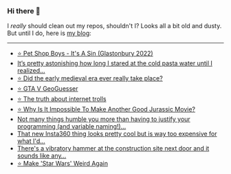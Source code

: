 ### Hi there 👋

I _really_ should clean out my repos, shouldn't I? Looks all a bit old and dusty. But until I do, here is [my blog](https://lostfocus.de/):

--- 

<!-- POST-LIST:START -->
- [⭐️ Pet Shop Boys - It&#39;s A Sin &lpar;Glastonbury 2022&rpar;](https://lostfocus.de/2022/07/10/230683/)
- [It’s pretty astonishing how long I stared at the cold pasta water until I realized…](https://lostfocus.de/2022/07/06/230680/)
- [⭐️ Did the early medieval era ever really take place?](https://lostfocus.de/2022/07/06/230678/)
- [⭐️ GTA V GeoGuesser](https://lostfocus.de/2022/07/06/230677/)
- [⭐️ The truth about internet trolls](https://lostfocus.de/2022/07/01/230675/)
- [⭐️ Why Is It Impossible To Make Another Good Jurassic Movie?](https://lostfocus.de/2022/07/01/230674/)
- [Not many things humble you more than having to justify your programming &lpar;and variable naming!&rpar;…](https://lostfocus.de/2022/06/29/230672/)
- [That new Insta360 thing looks pretty cool but is way too expensive for what I&#39;d…](https://lostfocus.de/2022/06/28/230669/)
- [There&#39;s a vibratory hammer at the construction site next door and it sounds like any…](https://lostfocus.de/2022/06/28/230665/)
- [⭐️ Make &#39;Star Wars&#39; Weird Again](https://lostfocus.de/2022/06/23/230659/)
<!-- POST-LIST:END -->

<!--
**lostfocus/lostfocus** is a ✨ _special_ ✨ repository because its `README.md` (this file) appears on your GitHub profile.

Here are some ideas to get you started:

- 🔭 I’m currently working on ...
- 🌱 I’m currently learning ...
- 👯 I’m looking to collaborate on ...
- 🤔 I’m looking for help with ...
- 💬 Ask me about ...
- 📫 How to reach me: ...
- 😄 Pronouns: ...
- ⚡ Fun fact: ...
-->
